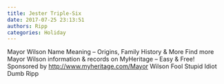 ```yaml
---
title: Jester Triple-Six
date: 2017-07-25 23:13:51
authors: Ripp
categories: Holiday
---
```


 Mayor Wilson Name Meaning – Origins, Family History &amp; More
Find more Mayor Wilson information &amp; records on MyHeritage – Easy &amp; Free!
Sponsored by http://www.myheritage.com/Mayor Wilson
Fool
Stupid
Idiot
Dumb
Ripp